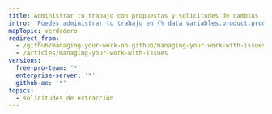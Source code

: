 ```yaml
---
title: Administrar tu trabajo con propuestas y solicitudes de cambios
intro: 'Puedes administrar tu trabajo en {% data variables.product.product_name %} al crear propuestas para rastrear ideas, mejoras, tareas o errores.'
mapTopic: verdadero
redirect_from:
  - /github/managing-your-work-on-github/managing-your-work-with-issues
  - /articles/managing-your-work-with-issues
versions:
  free-pro-team: '*'
  enterprise-server: '*'
  github-ae: '*'
topics:
  - solicitudes de extracción
---
```


